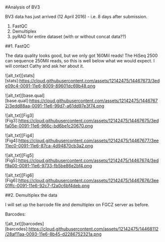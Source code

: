 #Analysis of BV3

BV3 data has just arrived (12 April 2016) - i.e. 8 days after submission. 

1. FastQC
2. Demultiplex 
3. pyRAD for entire dataset (with or without concat data??)



##1. FastQC

The data quality looks good, but we only got 160Mil reads! The HiSeq 2500 can sequence 250Mil reads, so this is well below what we would expect. I will contact Cathy and ask her about it. 


![alt_txt][stats]
[stats]:https://cloud.githubusercontent.com/assets/12142475/14467673/3ede09c4-0091-11e6-8009-89601dc69b48.png


![alt_txt][base.qual]
[base.qual]:https://cloud.githubusercontent.com/assets/12142475/14467672/3edd88aa-0091-11e6-99d7-a61dd97e3f74.png

![alt_txt][Fig3]
[Fig3]:https://cloud.githubusercontent.com/assets/12142475/14467675/3edfa05e-0091-11e6-966c-bd6be1c20670.png

![alt_txt][Fig4]
[Fig4]:https://cloud.githubusercontent.com/assets/12142475/14467677/3ee11ec0-0091-11e6-87ca-4d94870cb3a2.png

![alt_txt][Fig5]
[Fig5]:https://cloud.githubusercontent.com/assets/12142475/14467674/3edf9a00-0091-11e6-9733-fb5be86e2bf4.png

![alt_txt][Fig6]
[Fig6]:https://cloud.githubusercontent.com/assets/12142475/14467676/3ee01ffc-0091-11e6-92c7-f2a0c6bf4deb.png



##2. Demultiplex the data

I will set up the barcode file and demultiplex on FGCZ server as before. 

Barcodes: 

![alt_txt][barcodes]
[barcodes]:https://cloud.githubusercontent.com/assets/12142475/14468112/28af11aa-0093-11e6-8b45-d2286752321a.png










